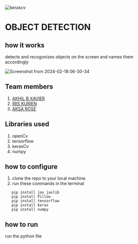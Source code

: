 
![kerascv](https://github.com/TH-Activities/saturday-hack-night-template/assets/117498997/8a64f118-b69d-4bd7-b59b-a28becafe0dd)



# OBJECT DETECTION
## how it works
detects and recogonizes objects on the screen and names them accordingly


![Screenshot from 2024-02-18 06-30-34](https://github.com/irisxvii/shn-kerascv/assets/140954119/430725d9-5dd8-4cbc-b115-5f40f3d4ea17)


## Team members
1. [AKHIL B XAVIER](https://github.com/winter-x64)
2. [IRIS KURIEN](https://github.com/irisxvii)
3. [AKSA ROSE](https://github.com/AksaRose)
   
## Libraries used
1. openCv
2. tensorflow
3. kerasCv
4. numpy

## how to configure
1. clone the repo to your local machine.
2. run these commands in the terminal
```
   pip install jax jaxlib 
   pip install Pillow 
   pip install tensorflow 
   pip install keras 
   pip install numpy 
   ```

## how to run
run the python file
